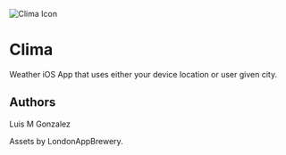 ![Clima Icon](https://dl.dropboxusercontent.com/s/774w1e26n5nyg3m/Clima%20Icon-60%402x.png?dl=0)

# Clima

Weather iOS App that uses either your device location or user given city.

## Authors

Luis M Gonzalez

Assets by LondonAppBrewery.
